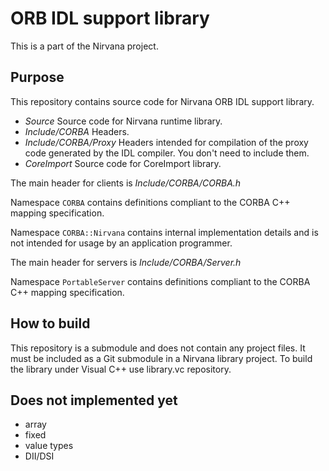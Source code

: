 # ORB IDL support library

This is a part of the Nirvana project.

## Purpose

This repository contains source code for Nirvana ORB IDL support library.

* *Source* Source code for Nirvana runtime library.
* *Include/CORBA* Headers.
* *Include/CORBA/Proxy* Headers intended for compilation of the proxy code
 generated by the IDL compiler. You don't need to include them.
* *CoreImport* Source code for CoreImport library.

The main header for clients is *Include/CORBA/CORBA.h*

Namespace `CORBA` contains definitions compliant to the CORBA C++ mapping specification.

Namespace `CORBA::Nirvana` contains internal implementation details and is not intended
for usage by an application programmer.

The main header for servers is *Include/CORBA/Server.h*

Namespace `PortableServer` contains definitions compliant to the CORBA C++ mapping specification.

## How to build
This repository is a submodule and does not contain any project files.
It must be included as a Git submodule in a Nirvana library project.
To build the library under Visual C++ use library.vc repository.

## Does not implemented yet
* array
* fixed
* value types
* DII/DSI
